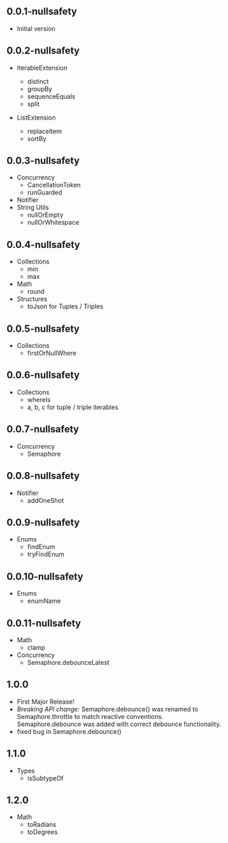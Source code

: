 ## 0.0.1-nullsafety
- Initial version

## 0.0.2-nullsafety
- IterableExtension
  - distinct
  - groupBy
  - sequenceEquals
  - split

- ListExtension
  - replaceItem
  - sortBy

## 0.0.3-nullsafety
- Concurrency
  - CancellationToken
  - runGuarded
- Notifier
- String Utils
  - nullOrEmpty
  - nullOrWhitespace

## 0.0.4-nullsafety
- Collections
  - min
  - max
- Math
  - round
- Structures
  - toJson for Tuples / Triples

## 0.0.5-nullsafety
- Collections
  - firstOrNullWhere

## 0.0.6-nullsafety
- Collections
  - whereIs
  - a, b, c for tuple / triple iterables

## 0.0.7-nullsafety
- Concurrency
  - Semaphore

## 0.0.8-nullsafety
- Notifier
  - addOneShot

## 0.0.9-nullsafety
- Enums
  - findEnum
  - tryFindEnum

## 0.0.10-nullsafety
- Enums
  - enumName
  
## 0.0.11-nullsafety
- Math
  - clamp
- Concurrency
  - Semaphore.debounceLatest
  
## 1.0.0
- First Major Release!
- _Breaking API change:_
Semaphore.debounce() was renamed to Semaphore.throttle to match
reactive conventions.
Semaphore.debounce was added with correct debounce functionality.
- fixed bug in Semaphore.debounce()

## 1.1.0
- Types
  - isSubtypeOf
  
## 1.2.0
- Math
  - toRadians
  - toDegrees